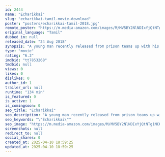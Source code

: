 ```yaml
---
id: 2444
name: "Echarikkai"
slug: "echarikkai-tamil-movie-download"
poster: "posters/echarikkai-tamil-2018.jpg"
remote_poster: "https://m.media-amazon.com/images/M/MV5BY2NlNDIxYjQtNTg1NC00YTY2LTk2ZmQtZTNmMGVkZjAwYjI5XkEyXkFqcGc@._V1_SX300.jpg"
original_language: "Tamil"
dubbed_in: null
released_date: "24 Aug 2018"
synopsis: "A young man recently released from prison teams up with his uncle to kidnap a wealthy girl, but things take an unexpected turn when her father launches his own investigation into the matter."
type: "movie"
rating: "6.3"
imdbid: "tt7853268"
tmdbid: null
views: 0
likes: 0
dislikes: 0
author_id: 1
trailer_url: null
runtime: "134 min"
is_featured: 0
is_active: 1
is_comingsoon: 0
seo_title: "Echarikkai"
seo_description: "A young man recently released from prison teams up with his uncle to kidnap a wealthy girl, but things take an unexpected turn when her father launches his own investigation into the matter."
seo_keywords: "\"Echarikkai\""
seo_image: "https://m.media-amazon.com/images/M/MV5BY2NlNDIxYjQtNTg1NC00YTY2LTk2ZmQtZTNmMGVkZjAwYjI5XkEyXkFqcGc@._V1_SX300.jpg"
screenshots: null
redirect_to: null
social_shares: 0
created_at: 2025-04-10 18:59:25
updated_at: 2025-04-10 18:59:25
---
```


